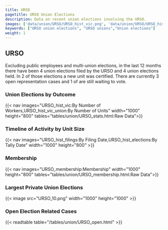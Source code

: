 ```yaml
---
title: URSO
pagetitle: URSO Union Elections
description: Data on recent union elections involving the URSO.
images: ['data/union/URSO/URSO_hist_vic.png', 'data/union/URSO/URSO_hist_size.png', 'data/union/URSO/URSO_10.png']
keywords: ["URSO union elections", "URSO unions","Union elections"]
weight: 1
---
```

##  URSO

Excluding public employees and multi-union elections, in the last 12 months there have been 4 union elections filed by the URSO and 4 union elections held. In 2 of those elections a new unit was certified. There are currently 3 open representation cases and 1 of are still waiting to vote.

### Union Elections by Outcome
{{< nav images="URSO_hist_vic:By Number of Workers,URSO_hist_vic_union:By Number of Units" width="1000" height="800" tables="tables/union/URSO_stats.html:Raw Data">}}

### Timeline of Activity by Unit Size
{{< nav images="URSO_hist_filings:By Filing Date,URSO_hist_elections:By Tally Date" width="1000" height="800" >}}

### Membership
{{< nav images="URSO_membership:Membership" width="1000" height="800" tables="tables/union/URSO_membership.html:Raw Data">}}

### Largest Private Union Elections
{{< image src="URSO_10.png" width="1000" height="1000"  >}}

### Open Election Related Cases
{{< readtable table="/tables/union/URSO_open.html" >}}

